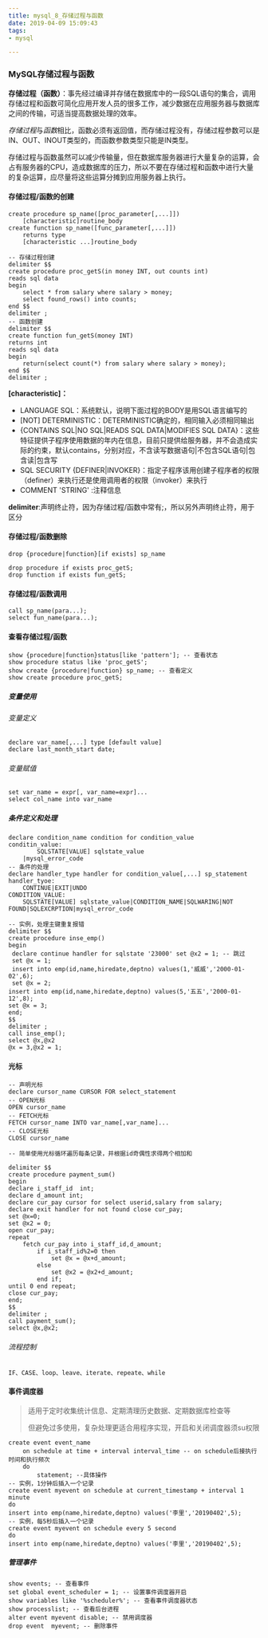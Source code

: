 ```yaml
---
title: mysql_8_存储过程与函数
date: 2019-04-09 15:09:43
tags:
- mysql

---
```


### MySQL存储过程与函数

**存储过程（函数）**：事先经过编译并存储在数据库中的一段SQL语句的集合，调用存储过程和函数可简化应用开发人员的很多工作，减少数据在应用服务器与数据库之间的传输，可适当提高数据处理的效率。

*存储过程*与*函数*相比，函数必须有返回值，而存储过程没有，存储过程参数可以是IN、OUT、INOUT类型的，而函数参数类型只能是IN类型。

存储过程与函数虽然可以减少传输量，但在数据库服务器进行大量复杂的运算，会占有服务器的CPU，造成数据库的压力，所以不要在存储过程和函数中进行大量的复杂运算，应尽量将这些运算分摊到应用服务器上执行。

<!--more-->

#### 存储过程/函数的创建

```mysql
create procedure sp_name([proc_parameter[,...]])
	[characteristic]routine_body
create function sp_name([func_parameter[,...]])
	returns type
	[characteristic ...]routine_body
	
-- 存储过程创建
delimiter $$
create procedure proc_getS(in money INT, out counts int)
reads sql data
begin
	select * from salary where salary > money;
    select found_rows() into counts;
end $$
delimiter ;
-- 函数创建
delimiter $$
create function fun_getS(money INT)
returns int
reads sql data
begin 
	return(select count(*) from salary where salary > money);
end $$
delimiter ;
```

**[characteristic]：**

- LANGUAGE SQL：系统默认，说明下面过程的BODY是用SQL语言编写的
- [NOT] DETERMINISTIC：DETERMINISTIC确定的，相同输入必须相同输出
- {CONTAINS SQL|NO SQL|READS SQL DATA|MODIFIES SQL DATA}：这些特征提供子程序使用数据的年内在信息，目前只提供给服务器，并不会造成实际的约束，默认contains，分别对应，不含读写数据语句|不包含SQL语句|包含读|包含写
- SQL SECURITY {DEFINER|INVOKER}：指定子程序该用创建子程序者的权限（definer）来执行还是使用调用者的权限（invoker）来执行
- COMMENT 'STRING' :注释信息

**delimiter**:声明终止符，因为存储过程/函数中常有;，所以另外声明终止符，用于区分

#### 存储过程/函数删除

```mysql
drop {procedure|function}[if exists] sp_name

drop procedure if exists proc_getS;
drop function if exists fun_getS;
```

#### 存储过程/函数调用

```mysql
call sp_name(para...);
select fun_name(para...);
```

#### 查看存储过程/函数

```mysql
show {procedure|function}status[like 'pattern']; -- 查看状态
show procedure status like 'proc_getS'; 
show create {procedure|function} sp_name; -- 查看定义
show create procedure proc_getS;
```

##### 变量使用

###### 变量定义

```
declare var_name[,...] type [default value]
declare last_month_start date;
```

###### 变量赋值

```
set var_name = expr[, var_name=expr]...
select col_name into var_name 
```

##### 条件定义和处理

```mysql
declare condition_name condition for condition_value
conditin_value:
		SQLSTATE[VALUE] sqlstate_value
	|mysql_error_code
-- 条件的处理
declare handler_type handler for condition_value[,...] sp_statement
handler_tyoe:
	CONTINUE|EXIT|UNDO
CONDITION_VALUE:
	SQLSTATE[VALUE] sqlstate_value|CONDITION_NAME|SQLWARING|NOT FOUND|SQLEXCRPTION|mysql_error_code
	
-- 实例，处理主键重复报错
delimiter $$
create procedure inse_emp()
begin
 declare continue handler for sqlstate '23000' set @x2 = 1; -- 跳过
 set @x = 1;
 insert into emp(id,name,hiredate,deptno) values(1,'威威','2000-01-02',6);
 set @x = 2;
insert into emp(id,name,hiredate,deptno) values(5,'五五','2000-01-12',8);
set @x = 3;
end;
$$
delimiter ;
call inse_emp();
select @x,@x2
@x = 3,@x2 = 1;
```

#### 光标

```mysql
-- 声明光标
declare cursor_name CURSOR FOR select_statement
-- OPEN光标
OPEN cursor_name
-- FETCH光标
FETCH cursor_name INTO var_name[,var_name]...
-- CLOSE光标
CLOSE cursor_name

-- 简单使用光标循环遍历每条记录，并根据id奇偶性求得两个相加和

delimiter $$
create procedure payment_sum()
begin 
declare i_staff_id	int;
declare d_amount int;
declare cur_pay cursor for select userid,salary from salary;
declare exit handler for not found close cur_pay;
set @x=0;
set @x2 = 0;
open cur_pay;
repeat
	fetch cur_pay into i_staff_id,d_amount;
		if i_staff_id%2=0 then
			set @x = @x+d_amount;
		else 
			set @x2 = @x2+d_amount;
		end if;
until 0 end repeat;
close cur_pay;
end;
$$
delimiter ;
call payment_sum();
select @x,@x2;
```

###### 流程控制

```
IF、CASE、loop、leave、iterate、repeate、while
```

#### 事件调度器

> 适用于定时收集统计信息、定期清理历史数据、定期数据库检查等
>
> 但避免过多使用，复杂处理更适合用程序实现，开启和关闭调度器须su权限

```mysql
create event event_name 
	on schedule at time + interval interval_time -- on schedule后接执行时间和执行频次
	do
		statement; --具体操作
-- 实例，1分钟后插入一个记录
create event myevent on schedule at current_timestamp + interval 1 minute
do 
insert into emp(name,hiredate,deptno) values('李里','20190402',5);
-- 实例，每5秒后插入一个记录
create event myevent on schedule every 5 second
do 
insert into emp(name,hiredate,deptno) values('李里','20190402',5);
```

##### 管理事件

```mysql
show events; -- 查看事件 
set global event_scheduler = 1; -- 设置事件调度器开启
show variables like '%scheduler%'; -- 查看事件调度器状态
show processlist; -- 查看后台进程
alter event myevent disable; -- 禁用调度器
drop event 	myevent; -- 删除事件
```


